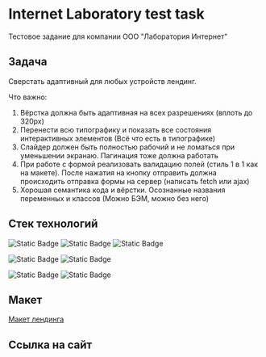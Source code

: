 # Internet Laboratory test task

Тестовое задание для компании ООО "Лаборатория Интернет"

## Задача
Сверстать адаптивный для любых устройств лендинг.

Что важно:
1) Вёрстка должна быть адаптивная на всех разрешениях (вплоть до 320px)
2) Перенести всю типографику и показать все состояния интерактивных
   элементов (Всё что есть в типографике)
3) Слайдер должен быть полностью рабочий и не ломаться при уменьшении
   экранаю. Пагинация тоже должна работать
4) При работе с формой реализовать валидацию полей (стиль 1 в 1 как на
   макете). После нажатия на кнопку отправить должна происходить отправка
   формы на сервер (написать fetch или ajax)
5) Хорошая семантика кода и вёрстки. Осознанные названия переменных и
   классов (Можно БЭМ, можно без него)

## Стек технологий

![Static Badge](https://img.shields.io/badge/HTML5-white?style=flat&logo=HTML5&logoColor=%2366CDAA&labelColor=grey&color=grey)
![Static Badge](https://img.shields.io/badge/CSS3-white?style=flat&logo=CSS3&logoColor=%2366CDAA&labelColor=grey&color=grey)
![Static Badge](https://img.shields.io/badge/GIT-white?style=flat&logo=GIT&logoColor=%2366CDAA&labelColor=grey&color=grey)

![Static Badge](https://img.shields.io/badge/FIGMA-white?style=flat&logo=FIGMA&logoColor=%2366CDAA&labelColor=grey&color=grey)
![Static Badge](https://img.shields.io/badge/WEBPACK-white?style=flat&logo=WEBPACK&logoColor=%2366CDAA&labelColor=grey&color=grey)

![Static Badge](https://img.shields.io/badge/REACT-white?style=flat&logo=React&logoColor=%2366CDAA&labelColor=grey&color=grey)
![Static Badge](https://img.shields.io/badge/VITE-white?style=flat&logo=VITE&logoColor=%2366CDAA&labelColor=grey&color=grey)

## Макет

[Макет лендинга](https://www.figma.com/file/dFftQlRVKZWjYGfX6yWOGW/Тестовое-задание?type=design&node-id=0-1&mode=design)

## Ссылка на сайт


